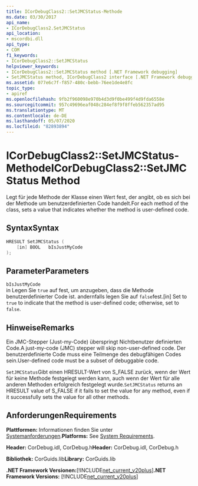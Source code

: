 ```yaml
---
title: ICorDebugClass2::SetJMCStatus-Methode
ms.date: 03/30/2017
api_name:
- ICorDebugClass2.SetJMCStatus
api_location:
- mscordbi.dll
api_type:
- COM
f1_keywords:
- ICorDebugClass2::SetJMCStatus
helpviewer_keywords:
- ICorDebugClass2::SetJMCStatus method [.NET Framework debugging]
- SetJMCStatus method, ICorDebugClass2 interface [.NET Framework debugging]
ms.assetid: 077e6c7f-f857-480c-bebb-76ee1de4e8fc
topic_type:
- apiref
ms.openlocfilehash: 9fb2f960098e970b4d3d9f0be499f4d9fda6558e
ms.sourcegitcommit: 957c49696eaf048c284ef8f9f8ffeb562357ad95
ms.translationtype: MT
ms.contentlocale: de-DE
ms.lasthandoff: 05/07/2020
ms.locfileid: "82893894"
---
```

# <a name="icordebugclass2setjmcstatus-method"></a><span data-ttu-id="94b23-102">ICorDebugClass2::SetJMCStatus-Methode</span><span class="sxs-lookup"><span data-stu-id="94b23-102">ICorDebugClass2::SetJMCStatus Method</span></span>
<span data-ttu-id="94b23-103">Legt für jede Methode der Klasse einen Wert fest, der angibt, ob es sich bei der Methode um benutzerdefinierten Code handelt.</span><span class="sxs-lookup"><span data-stu-id="94b23-103">For each method of the class, sets a value that indicates whether the method is user-defined code.</span></span>  
  
## <a name="syntax"></a><span data-ttu-id="94b23-104">Syntax</span><span class="sxs-lookup"><span data-stu-id="94b23-104">Syntax</span></span>  
  
```cpp  
HRESULT SetJMCStatus (  
    [in] BOOL   bIsJustMyCode  
);  
```  
  
## <a name="parameters"></a><span data-ttu-id="94b23-105">Parameter</span><span class="sxs-lookup"><span data-stu-id="94b23-105">Parameters</span></span>  
 `bIsJustMyCode`  
 <span data-ttu-id="94b23-106">in Legen Sie `true` auf fest, um anzugeben, dass die Methode benutzerdefinierter Code ist. andernfalls legen Sie auf `false`fest.</span><span class="sxs-lookup"><span data-stu-id="94b23-106">[in] Set to `true` to indicate that the method is user-defined code; otherwise, set to `false`.</span></span>  
  
## <a name="remarks"></a><span data-ttu-id="94b23-107">Hinweise</span><span class="sxs-lookup"><span data-stu-id="94b23-107">Remarks</span></span>  
 <span data-ttu-id="94b23-108">Ein JMC-Stepper (Just-my-Code) überspringt Nichtbenutzer definierten Code.</span><span class="sxs-lookup"><span data-stu-id="94b23-108">A just-my-code (JMC) stepper will skip non-user-defined code.</span></span> <span data-ttu-id="94b23-109">Der benutzerdefinierte Code muss eine Teilmenge des debugfähigen Codes sein.</span><span class="sxs-lookup"><span data-stu-id="94b23-109">User-defined code must be a subset of debuggable code.</span></span>  
  
 <span data-ttu-id="94b23-110">`SetJMCStatus`Gibt einen HRESULT-Wert von S_FALSE zurück, wenn der Wert für keine Methode festgelegt werden kann, auch wenn der Wert für alle anderen Methoden erfolgreich festgelegt wurde.</span><span class="sxs-lookup"><span data-stu-id="94b23-110">`SetJMCStatus` returns an HRESULT value of S_FALSE if it fails to set the value for any method, even if it successfully sets the value for all other methods.</span></span>  
  
## <a name="requirements"></a><span data-ttu-id="94b23-111">Anforderungen</span><span class="sxs-lookup"><span data-stu-id="94b23-111">Requirements</span></span>  
 <span data-ttu-id="94b23-112">**Plattformen:** Informationen finden Sie unter [Systemanforderungen](../../get-started/system-requirements.md).</span><span class="sxs-lookup"><span data-stu-id="94b23-112">**Platforms:** See [System Requirements](../../get-started/system-requirements.md).</span></span>  
  
 <span data-ttu-id="94b23-113">**Header:** CorDebug.idl, CorDebug.h</span><span class="sxs-lookup"><span data-stu-id="94b23-113">**Header:** CorDebug.idl, CorDebug.h</span></span>  
  
 <span data-ttu-id="94b23-114">**Bibliothek:** CorGuids.lib</span><span class="sxs-lookup"><span data-stu-id="94b23-114">**Library:** CorGuids.lib</span></span>  
  
 <span data-ttu-id="94b23-115">**.NET Framework Versionen:**[!INCLUDE[net_current_v20plus](../../../../includes/net-current-v20plus-md.md)]</span><span class="sxs-lookup"><span data-stu-id="94b23-115">**.NET Framework Versions:** [!INCLUDE[net_current_v20plus](../../../../includes/net-current-v20plus-md.md)]</span></span>
